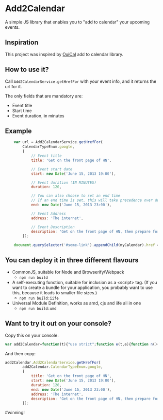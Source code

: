 # Add2Calendar

A simple JS library that enables you to "add to calendar" your upcoming events.

## Inspiration

This project was inspired by [OuiCal](https://github.com/carlsednaoui/add-to-calendar-buttons) add to calendar library.

## How to use it?

Call ```Add2CalendarService.getHrefFor``` with your event info, and it returns the url for it.

The only fields that are mandatory are:

  - Event title
  - Start time
  - Event duration, in minutes

## Example
```javascript
    var url = Add2CalendarService.getHrefFor(
    	CalendarTypeEnum.google, 
        {
			// Event title
          	title: 'Get on the front page of HN',

            // Event start date
            start: new Date('June 15, 2013 19:00'),

            // Event duration (IN MINUTES)
            duration: 120,

            // You can also choose to set an end time
            // If an end time is set, this will take precedence over duration
            end: new Date('June 15, 2013 23:00'),     

            // Event Address
            address: 'The internet',

            // Event Description
            description: 'Get on the front page of HN, then prepare for world domination.'      
    	});
        
   	document.querySelector('#some-link').appendChild(myCalendar).href = url;
```


## You can deploy it in three different flavours

*  CommonJS, suitable for Node and Browserify/Webpack
 	* ```npm run build```
* A self-executing function, suitable for inclusion as a \<script> tag. (If you want to create a bundle for your application, you probably want to use this, because it leads to smaller file sizes.)
	* ```npm run build:iife```
* Universal Module Definition, works as amd, cjs and iife all in one
	*  ```npm run build:umd```

## Want to try it out on your console?

Copy this on your console:


``` javascript
var add2Calendar=function(t){"use strict";function e(t,e){function n(){this.constructor=t}for(var r in e)e.hasOwnProperty(r)&&(t[r]=e[r]);t.prototype=null===e?Object.create(e):(n.prototype=e.prototype,new n)}var n=/-|:|\.\d+/g,r=function(){function t(t){this.event=t,this.startTime=this.formatTime(t.start),this.endTime=this.calculateEndTime(t)}return Object.defineProperty(t.prototype,"href",{get:function(){},enumerable:!0,configurable:!0}),t.prototype.formatTime=function(t){return t.toISOString().replace(n,"")},t.prototype.calculateEndTime=function(t){return t.end?this.formatTime(t.end):this.formatTime(new Date(t.start.getTime()+6e4*t.duration))},t}(),o=function(t){function n(e){t.call(this,e),this.event=e}return e(n,t),Object.defineProperty(n.prototype,"href",{get:function(){return encodeURI(["https://www.google.com/calendar/render?action=TEMPLATE","&text="+(this.event.title||""),"&dates="+(this.startTime||""),"/"+(this.endTime||""),"&details="+(this.event.description||""),"&location="+(this.event.address||""),"&sprop=&sprop=name:"].join(""))},enumerable:!0,configurable:!0}),n}(r),i=function(t){function n(e){t.call(this,e),this.event=e}return e(n,t),n.prototype.getYahooEventDuration=function(){var t=this.event.end?(this.event.end.getTime()-this.event.start.getTime())/6e4:this.event.duration;return(t<600?"0"+Math.floor(t/60):Math.floor(t/60)+"")+(t%60<10?"0"+t%60:t%60+"")},n.prototype.getSt=function(){return this.formatTime(new Date(this.event.start-6e4*this.event.start.getTimezoneOffset()))||""},Object.defineProperty(n.prototype,"href",{get:function(){return encodeURI(["http://calendar.yahoo.com/?v=60&view=d&type=20","&title="+(this.event.title||""),"&st="+this.getSt(),"&dur="+(this.getYahooEventDuration()||""),"&desc="+(this.event.description||""),"&in_loc="+(this.event.address||"")].join(""))},enumerable:!0,configurable:!0}),n}(r),a=function(t){function n(e){t.call(this,e),this.event=e}return e(n,t),Object.defineProperty(n.prototype,"href",{get:function(){return encodeURI("data:text/calendar;charset=utf8,"+["BEGIN:VCALENDAR","VERSION:2.0","BEGIN:VEVENT","URL:"+this.event.documentURL,"DTSTART:"+(this.startTime||""),"DTEND:"+(this.endTime||""),"SUMMARY:"+(this.event.title||""),"DESCRIPTION:"+(this.event.description||""),"LOCATION:"+(this.event.address||""),"END:VEVENT","END:VCALENDAR"].join("\n"))},enumerable:!0,configurable:!0}),n}(r),c=function(){function t(){}return t.getFor=function(e){return t._factory[e]},t.getHrefFor=function(e,n){return new(0,t._factory[e])(n).href},t._constructor=void(t._factory=[o,i,a,a]),t}();return function(t){t[t.google=0]="google",t[t.yahoo=1]="yahoo",t[t.iCalendar=2]="iCalendar",t[t.outlook=3]="outlook"}(t.CalendarTypeEnum||(t.CalendarTypeEnum={})),t.Add2CalendarService=c,t}({});
```

And then copy:
```javascript
add2Calendar.Add2CalendarService.getHrefFor(
    	add2Calendar.CalendarTypeEnum.google,
        {			
          	title: 'Get on the front page of HN',
            start: new Date('June 15, 2013 19:00'),
            duration: 120,
            end: new Date('June 15, 2013 23:00'),
            address: 'The internet',
            description: 'Get on the front page of HN, then prepare for world domination.'      
    	});
```

\#winning!
